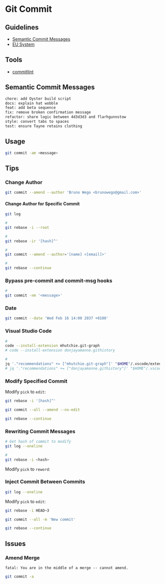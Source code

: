 # Git Commit

## Guidelines

- [Semantic Commit Messages](https://sparkbox.com/foundry/semantic_commit_messages)
- [EU System](https://ec.europa.eu/component-library/v1.15.0/eu/docs/conventions/git/)

## Tools

- [commitlint](/conventional-changelog/commitlint.md)

<!--
- [semantic-release](/semantic-release.md)
-->

## Semantic Commit Messages

```txt
chore: add Oyster build script
docs: explain hat wobble
feat: add beta sequence
fix: remove broken confirmation message
refactor: share logic between 4d3d3d3 and flarhgunnstow
style: convert tabs to spaces
test: ensure Tayne retains clothing
```

## Usage

```sh
git commit -am <message>
```

## Tips

### Change Author

```sh
git commit --amend --author 'Bruno Wego <brunowego@gmail.com>'
```

#### Change Author for Specific Commit

```sh
git log

#
git rebase -i --root

#
git rebase -ir '[hash]^'

#
git commit --amend --author='[name] <[email]>'

#
git rebase --continue
```

### Bypass pre-commit and commit-msg hooks

```sh
#
git commit -nm '<message>'
```

### Date

```sh
git commit --date 'Wed Feb 16 14:00 2037 +0100'
```

### Visual Studio Code

```sh
#
code --install-extension mhutchie.git-graph
# code --install-extension donjayamanne.githistory

#
jq '."recommendations" += ["mhutchie.git-graph"]' "$HOME"/.vscode/extensions.json | sponge "$HOME"/.vscode/extensions.json
# jq '."recommendations" += ["donjayamanne.githistory"]' "$HOME"/.vscode/extensions.json | sponge "$HOME"/.vscode/extensions.json
```

### Modify Specified Commit

Modify `pick` to `edit`:

```sh
git rebase -i '[hash]^'

git commit --all --amend --no-edit

git rebase --continue
```

### Rewriting Commit Messages

```sh
# Get hash of commit to modify
git log --oneline

#
git rebase -i <hash>
```

Modify `pick` to `reword`:

### Inject Commit Between Commits

```sh
git log --oneline
```

Modify `pick` to `edit`:

```sh
git rebase -i HEAD~3

git commit --all -m 'New commit'

git rebase --continue
```

## Issues

### Amend Merge

```log
fatal: You are in the middle of a merge -- cannot amend.
```

```sh
git commit -a
```
